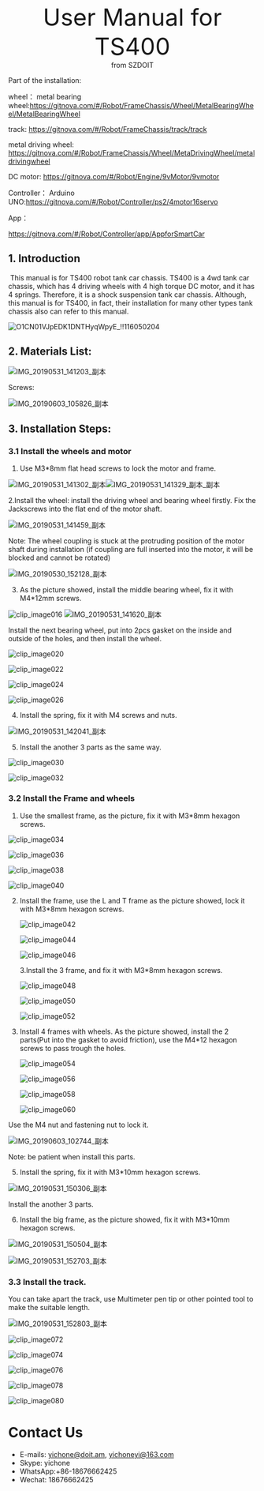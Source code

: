 <center> <font size=10> User Manual for TS400 </font></center>

<center> from SZDOIT </center>

Part of the installation:

wheel：
metal bearing wheel:https://gitnova.com/#/Robot/FrameChassis/Wheel/MetalBearingWheel/MetalBearingWheel

track: https://gitnova.com/#/Robot/FrameChassis/track/track

metal driving wheel: https://gitnova.com/#/Robot/FrameChassis/Wheel/MetaDrivingWheel/metaldrivingwheel

DC motor: https://gitnova.com/#/Robot/Engine/9vMotor/9vmotor



Controller：
Arduino UNO:https://gitnova.com/#/Robot/Controller/ps2/4motor16servo

App：

https://gitnova.com/#/Robot/Controller/app/AppforSmartCar

## 1. Introduction

​    This manual is for TS400 robot tank car chassis. TS400 is a 4wd tank car chassis, which has 4 driving wheels with 4 high torque DC motor, and it has 4 springs. Therefore, it is a shock suspension tank car chassis. Although, this manual is for TS400,  in fact, their installation for many other types tank chassis also can refer to this manual.

![O1CN01VJpEDK1DNTHyqWpyE_!!116050204](clip_image002.jpg)

## 2. Materials List:

   ![IMG_20190531_141203_副本](clip_image004.jpg)

Screws:

![IMG_20190603_105826_副本](clip_image006.jpg)

## 3. Installation Steps:

### 3.1 Install the wheels and motor

1. Use M3*8mm flat head screws to lock the motor and frame.

![IMG_20190531_141302_副本](clip_image008.jpg)![IMG_20190531_141329_副本_副本](clip_image010.jpg)

2.Install the wheel: install the driving wheel and bearing wheel firstly. Fix the Jackscrews into the flat end of the motor shaft.

![IMG_20190531_141459_副本](clip_image012.jpg)

Note: The wheel coupling is stuck at the protruding position of the motor shaft during installation (if coupling are full inserted into the motor, it will be blocked and cannot be rotated)

![IMG_20190530_152128_副本](clip_image014.jpg)

3. As the picture showed, install the middle bearing wheel, fix it with M4*12mm screws.

![clip_image016](clip_image016.jpg)
![IMG_20190531_141620_副本](clip_image018.jpg)

Install the next bearing wheel, put into 2pcs gasket on the inside and outside of the holes, and then install the wheel.



![clip_image020](clip_image020.jpg)

![clip_image022](clip_image022.jpg)

![clip_image024](clip_image024.jpg)

![clip_image026](clip_image026.jpg)

4. Install the spring, fix it with M4 screws and nuts.

![IMG_20190531_142041_副本](clip_image028.jpg)

5. Install the another 3 parts as the same way.

![clip_image030](clip_image030.jpg)

![clip_image032](clip_image032.jpg)

### 3.2 Install the Frame and wheels

1. Use the smallest frame, as the picture, fix it with M3*8mm hexagon screws.

![clip_image034](clip_image034.jpg)

![clip_image036](clip_image036.jpg)

![clip_image038](clip_image038.jpg)

![clip_image040](clip_image040.jpg)

2. Install the frame, use the L and T frame as the picture showed, lock it with M3*8mm hexagon screws.

   ![clip_image042](clip_image042.jpg)

   ![clip_image044](clip_image044.jpg)

   ![clip_image046](clip_image046.jpg)

   3.Install the 3 frame, and fix it with M3*8mm hexagon screws.

   ![clip_image048](clip_image048.jpg)

   ![clip_image050](clip_image050.jpg)

   ![clip_image052](clip_image052.jpg)

   

4. Install 4 frames with wheels. As the picture showed, install the 2 parts(Put into the gasket to avoid friction), use the M4*12 hexagon screws to pass trough the holes.

   ![clip_image054](clip_image054.jpg)

   ![clip_image056](clip_image056.jpg)

   ![clip_image058](clip_image058.jpg)

   ![clip_image060](clip_image060.jpg)



Use the M4 nut and fastening nut to lock it.

![IMG_20190603_102744_副本](clip_image062.jpg)

Note: be patient when install this parts.

5. Install the spring, fix it with M3*10mm hexagon screws.

![IMG_20190531_150306_副本](clip_image064.jpg)

Install the another 3 parts.

6. Install the big frame, as the picture showed, fix it with M3*10mm hexagon screws.

![IMG_20190531_150504_副本](clip_image066.jpg)

![IMG_20190531_152703_副本](clip_image068.jpg)

### 3.3 Install the track.

You can take apart the track, use Multimeter pen tip or other pointed tool to make the suitable length.

![IMG_20190531_152803_副本](clip_image070.jpg)

![clip_image072](clip_image072.jpg)

![clip_image074](clip_image074.jpg)

![clip_image076](clip_image076.jpg)

![clip_image078](clip_image078.jpg)

![clip_image080](clip_image080.jpg)

# Contact Us

- E-mails: [yichone@doit.am](mailto:yichone@doit.am), [yichoneyi@163.com](mailto:yichoneyi@163.com)
- Skype: yichone
- WhatsApp:+86-18676662425
- Wechat: 18676662425